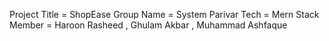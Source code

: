 Project Title = ShopEase
Group Name = System Parivar
Tech = Mern Stack
Member = Haroon Rasheed , Ghulam Akbar , Muhammad Ashfaque